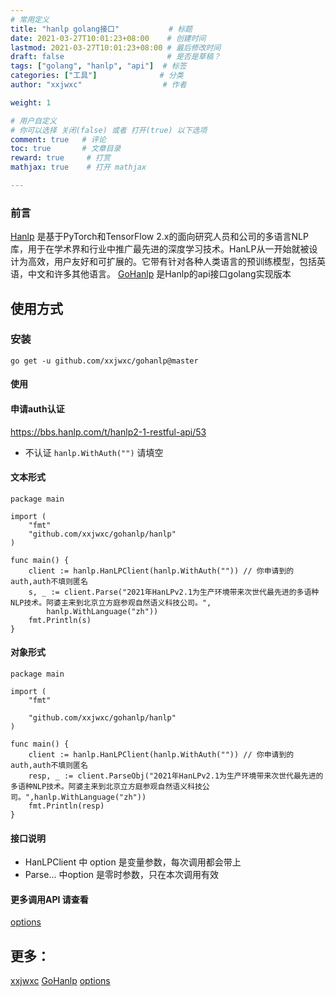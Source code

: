 ```yaml
---
# 常用定义
title: "hanlp golang接口"           # 标题
date: 2021-03-27T10:01:23+08:00    # 创建时间
lastmod: 2021-03-27T10:01:23+08:00 # 最后修改时间
draft: false                       # 是否是草稿？
tags: ["golang", "hanlp", "api"]  # 标签
categories: ["工具"]              # 分类
author: "xxjwxc"                  # 作者

weight: 1

# 用户自定义
# 你可以选择 关闭(false) 或者 打开(true) 以下选项
comment: true   # 评论
toc: true       # 文章目录
reward: true	 # 打赏
mathjax: true    # 打开 mathjax

---
```


### 前言

[Hanlp](https://github.com/hankcs/HanLP) 是基于PyTorch和TensorFlow 2.x的面向研究人员和公司的多语言NLP库，用于在学术界和行业中推广最先进的深度学习技术。HanLP从一开始就被设计为高效，用户友好和可扩展的。它带有针对各种人类语言的预训练模型，包括英语，中文和许多其他语言。
[GoHanlp](https://github.com/xxjwxc/gohanlp) 是Hanlp的api接口golang实现版本

## 使用方式

### 安装

```
go get -u github.com/xxjwxc/gohanlp@master
```
#### 使用

#### 申请auth认证

https://bbs.hanlp.com/t/hanlp2-1-restful-api/53

- 不认证 `hanlp.WithAuth("")` 请填空

#### 文本形式

```
package main

import (
	"fmt"
	"github.com/xxjwxc/gohanlp/hanlp"
)

func main() {
	client := hanlp.HanLPClient(hanlp.WithAuth("")) // 你申请到的auth,auth不填则匿名
	s, _ := client.Parse("2021年HanLPv2.1为生产环境带来次世代最先进的多语种NLP技术。阿婆主来到北京立方庭参观自然语义科技公司。",
		hanlp.WithLanguage("zh"))
	fmt.Println(s)
}
```

#### 对象形式

```
package main

import (
	"fmt"

	"github.com/xxjwxc/gohanlp/hanlp"
)

func main() {
	client := hanlp.HanLPClient(hanlp.WithAuth("")) // 你申请到的auth,auth不填则匿名
	resp, _ := client.ParseObj("2021年HanLPv2.1为生产环境带来次世代最先进的多语种NLP技术。阿婆主来到北京立方庭参观自然语义科技公司。",hanlp.WithLanguage("zh"))
	fmt.Println(resp)
}
```

#### 接口说明

- HanLPClient 中 option 是变量参数，每次调用都会带上
- Parse... 中option 是零时参数，只在本次调用有效


#### 更多调用API 请查看
[options](https://github.com/xxjwxc/gohanlp/blob/main/hanlp/option.go)

## 更多：
[xxjwxc](https://xxjwxc.github.io/)
[GoHanlp](https://github.com/xxjwxc/gohanlp)
[options](https://github.com/xxjwxc/gohanlp/blob/main/hanlp/option.go)
